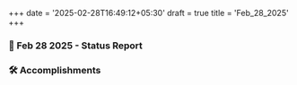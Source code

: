 +++
date = '2025-02-28T16:49:12+05:30'
draft = true
title = 'Feb_28_2025'
+++
### **📆 Feb 28 2025 - Status Report**

<!--more-->
### **🛠 Accomplishments**
